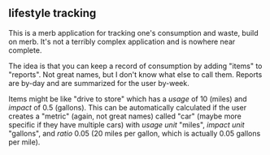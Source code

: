 lifestyle tracking
------------------

This is a merb application for tracking one's consumption and waste, build on merb. It's not a terribly complex application and is nowhere near complete.

The idea is that you can keep a record of consumption by adding "items" to "reports". Not great names, but I don't know what else to call them. Reports are by-day and are summarized for the user by-week.

Items might be like "drive to store" which has a _usage_ of 10 (miles) and _impact_ of 0.5 (gallons). This can be automatically calculated if the user creates a "metric" (again, not great names) called "car" (maybe more specific if they have multiple cars) with _usage unit_ "miles", _impact unit_ "gallons", and _ratio_ 0.05 (20 miles per gallon, which is actually 0.05 gallons per mile).